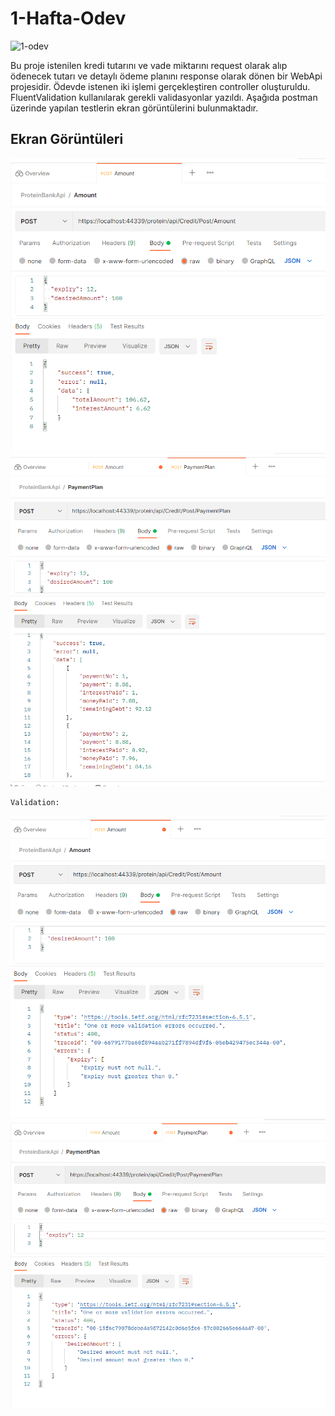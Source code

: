 # 1-Hafta-Odev
![1-odev](https://user-images.githubusercontent.com/95723369/175775209-eb119b21-ef50-4650-9c8a-b07c1feea55b.jpg)

Bu proje istenilen kredi tutarını ve vade miktarını request olarak alıp ödenecek tutarı ve detaylı ödeme planını
response olarak dönen bir WebApi projesidir.
Ödevde istenen iki işlemi gerçekleştiren controller oluşturuldu. FluentValidation kullanılarak gerekli validasyonlar yazıldı.
Aşağıda postman üzerinde yapılan testlerin ekran görüntülerini bulunmaktadır.

## Ekran Görüntüleri
![swagger](PostmanScreenShots/PostAmount.PNG)
![swagger](PostmanScreenShots/PostPaymentPlan.PNG)

    Validation:
![swagger](PostmanScreenShots/ValidationTest_PostAmount.PNG)
![swagger](PostmanScreenShots/ValidationTest_PostPaymentPlan.PNG)
